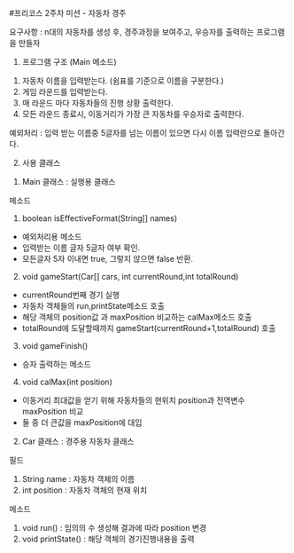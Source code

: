#프리코스 2주차 미션 - 자동차 경주 

요구사항 : n대의 자동차를 생성 후, 경주과정을 보여주고, 우승자를 출력하는 프로그램을 만들자  
 1. 프로그램 구조  (Main 메소드)  
 1) 자동차 이름을 입력받는다. (쉼표를 기준으로 이름을 구분한다.)  
 2) 게임 라운드를 입력받는다.  
 3) 매 라운드 마다 자동차들의 진행 상황 출력한다.  
 4) 모든 라운드 종료시, 이동거리가 가장 큰 자동차를 우승자로 출력한다.   
     
 예외처리 : 입력 받는 이름중 5글자를 넘는 이름이 있으면 다시 이름 입력란으로 돌아간다.     
  
 2. 사용 클래스  
  
 1) Main 클래스 : 실행용 클래스  
   
  메소드  
  1. boolean isEffectiveFormat(String[] names)    
   - 예외처리용 메소드  
   - 입력받는 이름 글자 5글자 여부 확인.   
   - 모든글자 5자 이내면 true, 그렇지 않으면 false 반환.  
  
  2. void gameStart(Car[] cars, int currentRound,int totalRound)  
   - currentRound번째 경기 실행  
   - 자동차 객체들의 run,printState메소드 호출  
   - 해당 객체의 position값 과 maxPosition 비교하는 calMax메소드 호출  
   - totalRound에 도달할때까지 gameStart(currentRound+1,totalRound) 호출    
    
  3. void gameFinish()  
   - 승자 출력하는 메소드  
  
  4. void calMax(int position)  
   - 이동거리 최대값을 얻기 위해 자동차들의 현위치 position과 전역변수 maxPosition 비교
   - 둘 중 더 큰값을 maxPosition에 대입
  
 2) Car 클래스 : 경주용 자동차 클래스  
     
  필드   
  1. String name : 자동차 객체의 이름  
  2. int position : 자동차 객체의 현재 위치  
      
  메소드  
  1. void run() :  임의의 수 생성해 결과에 따라 position 변경  
  2. void printState() : 해당 객체의 경기진행내용을 출력  

